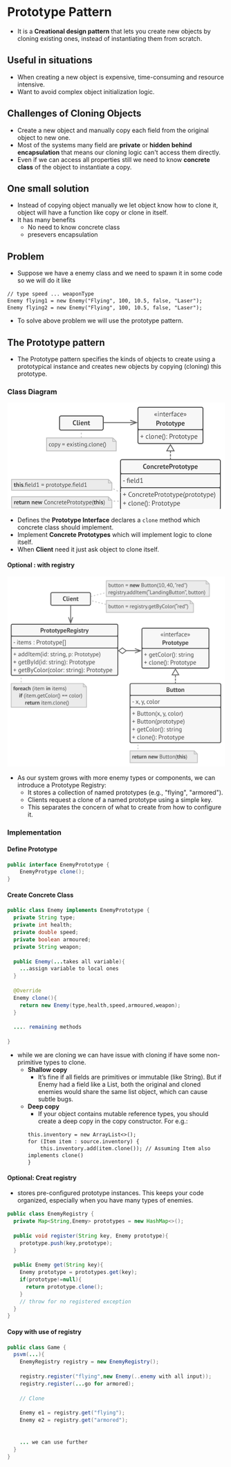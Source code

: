 # Prototype Pattern

- It is a **Creational design pattern** that lets you create new objects by cloning existing ones, instead of instantiating them from scratch.

## Useful in situations

- When creating a new object is expensive, time-consuming and resource intensive.
- Want to avoid complex object initialization logic.

## Challenges of Cloning Objects

- Create a new object and manually copy each field from the original object to new one.
- Most of the systems many field are **private** or **hidden behind encapsulation** that means our cloning logic can't access them directly.
- Even if we can access all properties still we need to know **concrete class** of the object to instantiate a copy.

## One small solution

- Instead of copying object manually we let object know how to clone it, object will have a function like copy or clone in itself.
- It has many benefits
  - No need to know concrete class
  - presevers encapsulation

## Problem

- Suppose we have a enemy class and we need to spawn it in some code so we will do it like

```
// type speed ... weaponType
Enemy flying1 = new Enemy("Flying", 100, 10.5, false, "Laser");
Enemy flying2 = new Enemy("Flying", 100, 10.5, false, "Laser");
```

- To solve above problem we will use the prototype pattern.

## The Prototype pattern

- The Prototype pattern specifies the kinds of objects to create using a prototypical instance and creates new objects by copying (cloning) this prototype.

### Class Diagram

<p align="center">
    <img src="./images/prototype.png"/>
</p>

- Defines the **Prototype Interface** declares a `clone` method which concrete class should implement.
- Implement **Concrete Prototypes** which will implement logic to clone itself.
- When **Client** need it just ask object to clone itself.

#### Optional : with registry

<p align="center">
    <img src="./images/prototype-with-registry.png"/>
</p>

- As our system grows with more enemy types or components, we can introduce a Prototype Registry:
  - It stores a collection of named prototypes (e.g., "flying", "armored").
  - Clients request a clone of a named prototype using a simple key.
  - This separates the concern of what to create from how to configure it.

### Implementation

#### Define Prototype

```java
public interface EnemyPrototype {
    EnemyProtype clone();
}
```

#### Create Concrete Class

```java
public class Enemy implements EnemyPrototype {
  private String type;
  private int health;
  private double speed;
  private boolean armoured;
  private String weapon;

  public Enemy(...takes all variable){
    ...assign variable to local ones
  }

  @Override
  Enemy clone(){
    return new Enemy(type,health,speed,armoured,weapon);
  }

  .... remaining methods

}
```

- while we are cloning we can have issue with cloning if have some non-primitive types to clone.
  - **Shallow copy**
    - It’s fine if all fields are primitives or immutable (like String). But if Enemy had a field like a List, both the original and cloned enemies would share the same list object, which can cause subtle bugs.
  - **Deep copy**
    - If your object contains mutable reference types, you should create a deep copy in the copy constructor. For e.g.:
    ```
    this.inventory = new ArrayList<>();
    for (Item item : source.inventory) {
        this.inventory.add(item.clone()); // Assuming Item also implements clone()
    }
    ```

#### Optional: Creat registry

- stores pre-configured prototype instances. This keeps your code organized, especially when you have many types of enemies.

```java
public class EnemyRegistry {
  private Map<String,Enemy> prototypes = new HashMap<>();

  public void register(String key, Enemy prototype){
    prototype.push(key,prototype);
  }

  public Enemy get(String key){
    Enemy prototype = prototypes.get(key);
    if(prototype!=null){
      return prototype.clone();
    }
    // throw for no registered exception
  }
}
```

#### Copy with use of registry

```java
public class Game {
  psvm(...){
    EnemyRegistry registry = new EnemyRegistry();

    registry.register("flying",new Enemy(..enemy with all input));
    registry.register(...go for armored);

    // Clone

    Enemy e1 = registry.get("flying");
    Enemy e2 = registry.get("armored");


    ... we can use further
  }
}
```
